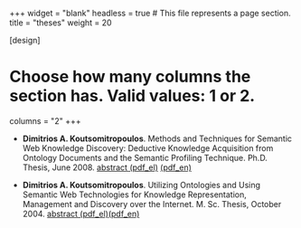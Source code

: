 +++
widget = "blank"
headless = true  # This file represents a page section.
title = "theses"
weight = 20

[design]
  # Choose how many columns the section has. Valid values: 1 or 2.
  columns = "2"
+++
- **Dimitrios A. Koutsomitropoulos**. Methods and Techniques for Semantic Web Knowledge Discovery: Deductive Knowledge Acquisition from Ontology Documents and the Semantic Profiling Technique. Ph.D. Thesis, June 2008. [abstract (pdf_el)](http://old.hpclab.ceid.upatras.gr/viografika/kotsomit/pubs/abst_phd_el.pdf) [(pdf_en)](http://old.hpclab.ceid.upatras.gr/viografika/kotsomit/pubs/abst_phd_en.pdf)

- **Dimitrios A. Koutsomitropoulos**. Utilizing Ontologies and Using Semantic Web Technologies for Knowledge Representation, Management and Discovery over the Internet. M. Sc. Thesis, October 2004. [abstract (pdf_el)](http://old.hpclab.ceid.upatras.gr/viografika/kotsomit/pubs/abst_msc_el.pdf)[(pdf_en)](http://old.hpclab.ceid.upatras.gr/viografika/kotsomit/pubs/abst_msc_en.pdf)
